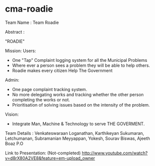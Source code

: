 cma-roadie
==========
Team Name : Team Roadie

Abstract :

"ROADIE" 

Mission:
Users:
- One "Tap" Complaint logging system for all the Municipal Problems
- Where ever a person sees a problem they will be able to help others.
- Roadie makes every citizen Help The Government

Admin:
- One page complaint tracking system.
- No more delegating works and tracking whether the other person completing the works or not.
- Prioritisation of solving issues based on the intensity of the problem.

Vision:
- Integrate Man, Machine & Technology to serve THE GOVERMENT.

Team Details : 
      Venkateswaraan Loganathan, 
      Karthikeyan Sukumaran, 
      Letchumanan, 
      Subramanian Meyyappan, 
      Yokesh, 
      Sourav Biswas, 
      Ajeeth Boaz P.O 

Link to Presentation: (Not-completed)
      http://www.youtube.com/watch?v=d8rX80A2VE8&feature=em-upload_owner
